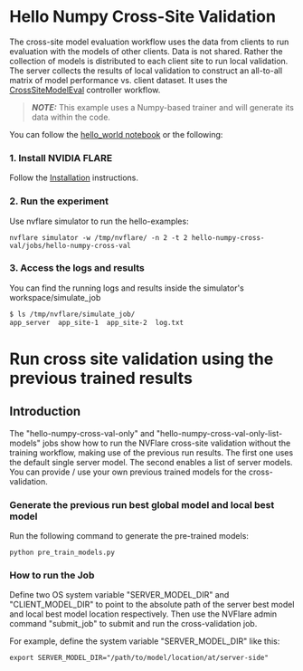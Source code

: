 # Hello Numpy Cross-Site Validation

The cross-site model evaluation workflow uses the data from clients to run evaluation with the models of other clients. Data is not shared. Rather the collection of models is distributed to each client site to run local validation. The server collects the results of local validation to construct an all-to-all matrix of model performance vs. client dataset. It uses the [CrossSiteModelEval](https://nvflare.readthedocs.io/en/main/apidocs/nvflare.app_common.workflows.cross_site_model_eval.html) controller workflow.

> **_NOTE:_** This example uses a Numpy-based trainer and will generate its data within the code.

You can follow the [hello_world notebook](../hello_world.ipynb) or the following:

### 1. Install NVIDIA FLARE

Follow the [Installation](https://nvflare.readthedocs.io/en/main/quickstart.html) instructions.

### 2. Run the experiment

Use nvflare simulator to run the hello-examples:

```
nvflare simulator -w /tmp/nvflare/ -n 2 -t 2 hello-numpy-cross-val/jobs/hello-numpy-cross-val
```

### 3. Access the logs and results

You can find the running logs and results inside the simulator's workspace/simulate_job

```bash
$ ls /tmp/nvflare/simulate_job/
app_server  app_site-1  app_site-2  log.txt

```

# Run cross site validation using the previous trained results

## Introduction

The "hello-numpy-cross-val-only" and "hello-numpy-cross-val-only-list-models" jobs show how to run the NVFlare cross-site validation without the training workflow, making use of the previous run results. The first one uses the default single server model. The second enables a list of server models. You can provide / use your own previous trained models for the cross-validation.

### Generate the previous run best global model and local best model

Run the following command to generate the pre-trained models:

```
python pre_train_models.py 
```

### How to run the Job

Define two OS system variable "SERVER_MODEL_DIR" and "CLIENT_MODEL_DIR" to point to the absolute path of the server best model and local best model location respectively. Then use the NVFlare admin command "submit_job" to submit and run the cross-validation job.

For example, define the system variable "SERVER_MODEL_DIR" like this:

```
export SERVER_MODEL_DIR="/path/to/model/location/at/server-side"
```

